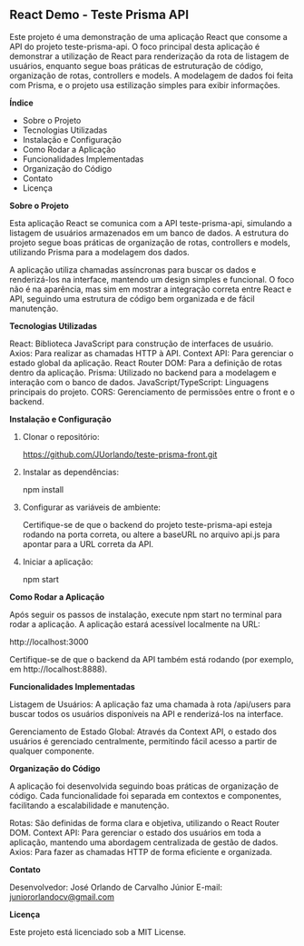 ## React Demo - Teste Prisma API

  Este projeto é uma demonstração de uma aplicação React que consome a API do projeto teste-prisma-api. O foco principal desta aplicação é demonstrar a utilização de React para 
  renderização da rota de listagem de usuários, enquanto segue boas práticas de estruturação de código, organização de rotas, controllers e models. A modelagem de dados foi feita com 
  Prisma, e o projeto usa estilização simples para exibir informações.

**Índice**

- Sobre o Projeto
- Tecnologias Utilizadas
- Instalação e Configuração
- Como Rodar a Aplicação
- Funcionalidades Implementadas
- Organização do Código
- Contato
- Licença

**Sobre o Projeto**

  Esta aplicação React se comunica com a API teste-prisma-api, simulando a listagem de usuários armazenados em um banco de dados. A estrutura do projeto segue boas práticas de 
  organização de rotas, controllers e models, utilizando Prisma para a modelagem dos dados.

  A aplicação utiliza chamadas assíncronas para buscar os dados e renderizá-los na interface, mantendo um design simples e funcional. O foco não é na aparência, mas sim em mostrar a 
  integração correta entre React e API, seguindo uma estrutura de código bem organizada e de fácil manutenção.

**Tecnologias Utilizadas**

  React: Biblioteca JavaScript para construção de interfaces de usuário.
  Axios: Para realizar as chamadas HTTP à API.
  Context API: Para gerenciar o estado global da aplicação.
  React Router DOM: Para a definição de rotas dentro da aplicação.
  Prisma: Utilizado no backend para a modelagem e interação com o banco de dados.
  JavaScript/TypeScript: Linguagens principais do projeto.
  CORS: Gerenciamento de permissões entre o front e o backend.

**Instalação e Configuração**

1. Clonar o repositório:

    https://github.com/JUorlando/teste-prisma-front.git

2. Instalar as dependências:

    npm install

3. Configurar as variáveis de ambiente:

    Certifique-se de que o backend do projeto teste-prisma-api esteja rodando na porta correta, ou altere a baseURL no arquivo api.js para apontar para a URL correta da API.

4. Iniciar a aplicação:

    npm start

**Como Rodar a Aplicação**

 Após seguir os passos de instalação, execute npm start no terminal para rodar a aplicação. A aplicação estará acessível localmente na URL:

 http://localhost:3000

 Certifique-se de que o backend da API também está rodando (por exemplo, em http://localhost:8888).

**Funcionalidades Implementadas**

 Listagem de Usuários: A aplicação faz uma chamada à rota /api/users para buscar todos os usuários disponíveis na API e renderizá-los na interface.

 Gerenciamento de Estado Global: Através da Context API, o estado dos usuários é gerenciado centralmente, permitindo fácil acesso a partir de qualquer componente.

**Organização do Código**

  A aplicação foi desenvolvida seguindo boas práticas de organização de código. Cada funcionalidade foi separada em contextos e componentes, facilitando a escalabilidade e manutenção.

  Rotas: São definidas de forma clara e objetiva, utilizando o React Router DOM.
  Context API: Para gerenciar o estado dos usuários em toda a aplicação, mantendo uma abordagem centralizada de gestão de dados.
  Axios: Para fazer as chamadas HTTP de forma eficiente e organizada.

**Contato**

  Desenvolvedor: José Orlando de Carvalho Júnior
  E-mail: juniororlandocv@gmail.com

**Licença**

  Este projeto está licenciado sob a MIT License.

